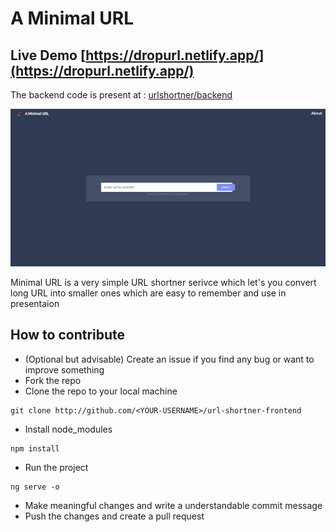 # A Minimal URL

## Live Demo [https://dropurl.netlify.app/](https://dropurl.netlify.app/)

The backend code is present at : [urlshortner/backend](https://github.com/saurabhshalu/url-shortner-backend)

![Minimal URL Homepage](./assets/saurabh.png "Homepage")

Minimal URL is a very simple URL shortner serivce which let's you convert long URL into smaller ones which are easy to remember and use in presentaion 


## How to contribute

* (Optional but advisable) Create an issue if you find any bug or want to improve something
* Fork the repo
* Clone the repo to your local machine

 
```
git clone http://github.com/<YOUR-USERNAME>/url-shortner-frontend
```

* Install node_modules
```
npm install
```
* Run the project

```
ng serve -o
```
* Make meaningful changes and write a understandable commit message
* Push the changes and create a pull request
